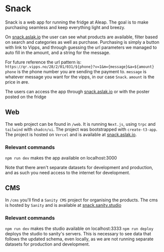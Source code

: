 # Snack

Snack is a web app for running the fridge at Aleap.
The goal is to make purchasing seamless and keep everything light and breezy.

On [snack.aslak.io](https://snack.aslak.io) the user can see what products are available, filter based on search and categories as well as purchase.
Purchasing is simply a button with link to Vipps, and through guessing the url parameters we managed to auto fill in the amount, and a string for the message.

For future reference the url pattern is: `https://qr.vipps.no/28/2/01/031/${phone}?v=1&m={message}&a=${amount}`
`phone` is the phone number you are sending the payment to.
`message` is whatever message you want for the vipps, in our case `Snack`.
`amount` is the price in øre.

The users can access the app through [snack.aslak.io](https://snack.aslak.io) or with the poster posted on the fridge

## Web

The web project can be found in `/web`. It is running `Next.js`, using `trpc` and `tailwind` with `shadcn/ui`.
The project was bootstrapped with `create-t3-app`.
The project is hosted on `Vercel` and is available at [snack.aslak.io](https://snack.aslak.io).

### Relevant commands

`npm run dev` makes the app available on localhost:3000

Note that there aren't separate datasets for development and production, and as such you need access to the internet for development.

## CMS

In `/cms` you'll find a `Sanity CMS` project for organising the products.
The cms is hosted by `Sanity` and is available at [snack.sanity.studio](https://snack.sanity.studio)

### Relevant commands

`npm run dev` makes the studio available on localhost:3333
`npm run deploy` deploys the studio to sanity's servers.
This is necessary to see data that follows the updated schema, even locally, as we are not running separate datasets for production and development.
